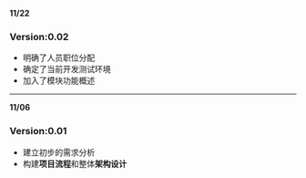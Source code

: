 





**11/22**

### Version:0.02

+ 明确了人员职位分配
+ 确定了当前开发测试环境
+ 加入了模块功能概述

---

**11/06** 

### Version:0.01

+ 建立初步的需求分析
+ 构建**项目流程**和整体**架构设计**

